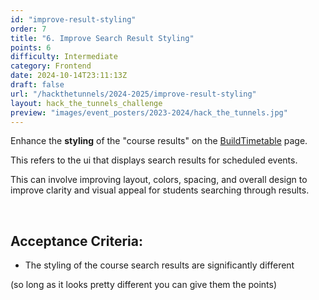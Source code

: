```yaml
---
id: "improve-result-styling"
order: 7
title: "6. Improve Search Result Styling"
points: 6
difficulty: Intermediate
category: Frontend
date: 2024-10-14T23:11:13Z
draft: false
url: "/hackthetunnels/2024-2025/improve-result-styling"
layout: hack_the_tunnels_challenge
preview: "images/event_posters/2023-2024/hack_the_tunnels.jpg"
---
```


Enhance the **styling** of the "course results" on the [BuildTimetable](https://github.com/CarletonComputerScienceSociety/hack-the-tunnels-starter-2024/blob/8f7769a7223bb3e2ac4e95ced1f64373444fd838/client/src/pages/BuildTimetable/BuildTimetable.tsx) page. 

This refers to the ui that displays search results for scheduled events. 

This can involve improving layout, colors, spacing, and overall design to improve clarity and visual appeal for students searching through results.

<br/>

## Acceptance Criteria:

- The styling of the course search results are significantly different

(so long as it looks pretty different you can give them the points)